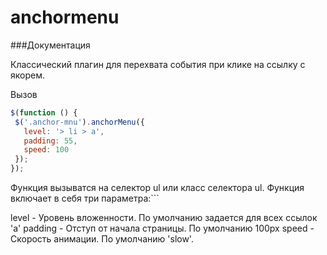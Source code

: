 # anchormenu
###Документация

Классический плагин для перехвата события при клике на ссылку с якорем.

Вызов
```javascript
$(function () {
 $('.anchor-mnu').anchorMenu({
   level: '> li > a',
   padding: 55,
   speed: 100
 });
});
```

Функция вызыватся на селектор ul или класс селектора ul. Функция включает в себя три параметра:```

level - Уровень вложенности. По умолчанию задается для всех ссылок 'a'
padding - Отступ от начала страницы. По умолчанию 100px
speed - Скорость анимации. По умолчанию 'slow'.

